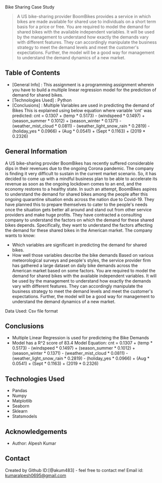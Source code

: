 
Bike Sharing Case Study

> A US bike-sharing provider BoomBikes provides a service in which bikes are made available for shared use to individuals on a short term basis for a price or free. 
	You are required to model the demand for shared bikes with the available independent variables. It will be used by the management to understand how exactly the demands vary with different features. 
	They can accordingly manipulate the business strategy to meet the demand levels and meet the customer's expectations. Further, the model will be a good way for management to understand the demand dynamics of a new market. 


## Table of Contents
* [General Info] : This assignment is a programming assignment wherein you have to build a multiple linear regression model for the prediction of demand for shared bikes. 
* [Technologies Used] : Python
* [Conclusions] : Multiple Variables are used in predicting the demand of Bikes
This is explained using below equation where variable 'cnt' was predicted:
cnt = 0.1307 + (temp * 0.5173) - (windspeed * 0.1497) + (season_summer * 0.1012) + (season_winter * 0.1371) - (weather_mist_cloud * 0.0811) - 
(weather_light_snow_rain * 0.2819) - (holiday_yes * 0.0966) + (Aug * 0.0541) + (Sept * 0.1163) + (2019 * 0.2326)


<Some basic Assumptions are taken into consideration which are highlighted in the Python file as and when required >

## General Information
A US bike-sharing provider BoomBikes has recently suffered considerable dips in their revenues due to the ongoing Corona pandemic. The company is finding it very difficult to sustain in the current market scenario. So, it has decided to come up with a mindful business plan to be able to accelerate its revenue as soon as the ongoing lockdown comes to an end, and the economy restores to a healthy state. 
In such an attempt, BoomBikes aspires to understand the demand for shared bikes among the people after this ongoing quarantine situation ends across the nation due to Covid-19. They have planned this to prepare themselves to cater to the people's needs once the situation gets better all around and stand out from other service providers and make huge profits.
They have contracted a consulting company to understand the factors on which the demand for these shared bikes depends. Specifically, they want to understand the factors affecting the demand for these shared bikes in the American market. The company wants to know:
- Which variables are significant in predicting the demand for shared bikes.
- How well those variables describe the bike demands
Based on various meteorological surveys and people's styles, the service provider firm has gathered a large dataset on daily bike demands across the American market based on some factors. 
You are required to model the demand for shared bikes with the available independent variables. It will be used by the management to understand how exactly the demands vary with different features. They can accordingly manipulate the business strategy to meet the demand levels and meet the customer's expectations. Further, the model will be a good way for management to understand the demand dynamics of a new market. 

Data Used: Csv file format


## Conclusions
- Multiple Linear Regression is used for predicteing the Bike Demands
- Model has a R^2 score of 83.4
Model Equation:
cnt = 0.1307 + (temp * 0.5173) - (windspeed * 0.1497) + (season_summer * 0.1012) + (season_winter * 0.1371) - (weather_mist_cloud * 0.0811) - (weather_light_snow_rain * 0.2819) - (holiday_yes * 0.0966) + (Aug * 0.0541) + (Sept * 0.1163) + (2019 * 0.2326)



## Technologies Used
- Pandas
- Numpy
- Matplotlib
- Seaborn
- Sklearn
- Statsmodels



## Acknowledgements

- Author: Alpesh Kumar



## Contact
Created by Github ID:[@akum483] - feel free to contact me!
Email id: kumaralpesh0695@gmail.com

